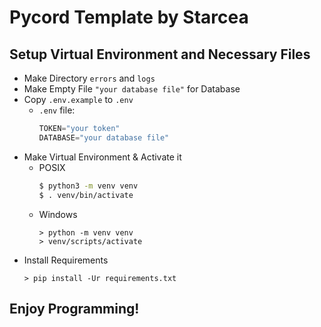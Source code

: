 # Pycord Template by Starcea
## Setup Virtual Environment and Necessary Files
- Make Directory `errors` and `logs`
- Make Empty File `"your database file"` for Database
- Copy `.env.example` to `.env`
    - `.env` file:
        ```py
        TOKEN="your token"
        DATABASE="your database file"
        ```
- Make Virtual Environment & Activate it
    - POSIX
        ```bash
        $ python3 -m venv venv
        $ . venv/bin/activate
        ```
    - Windows
        ```pwsh
        > python -m venv venv
        > venv/scripts/activate
        ```
- Install Requirements
    ```pwsh
    > pip install -Ur requirements.txt
    ```
## Enjoy Programming!